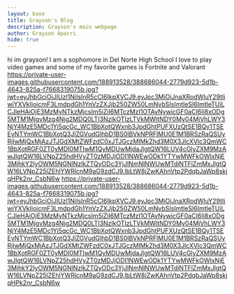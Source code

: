 ```yaml
---
layout: base
title: Grayson's Blog
description: Grayson's main webpage
author: Grayson Aparri
hide: true
---
```


hi im grayson! 
I am a sophomore in Del Norte High School
I love to play video games and some of my favorite games is Fortnite and Valorant
https://private-user-images.githubusercontent.com/188913528/388686044-2779d923-5d1b-4643-825a-f7668319075b.jpg?jwt=eyJhbGciOiJIUzI1NiIsInR5cCI6IkpXVCJ9.eyJpc3MiOiJnaXRodWIuY29tIiwiYXVkIjoicmF3LmdpdGh1YnVzZXJjb250ZW50LmNvbSIsImtleSI6ImtleTUiLCJleHAiOjE3MzMyNTkzMjcsIm5iZiI6MTczMzI1OTAyNywicGF0aCI6Ii8xODg5MTM1MjgvMzg4Njg2MDQ0LTI3NzlkOTIzLTVkMWItNDY0My04MjVhLWY3NjY4MzE5MDc1Yi5qcGc_WC1BbXotQWxnb3JpdGhtPUFXUzQtSE1BQy1TSEEyNTYmWC1BbXotQ3JlZGVudGlhbD1BS0lBVkNPRFlMU0E1M1BRSzRaQSUyRjIwMjQxMjAzJTJGdXMtZWFzdC0xJTJGczMlMkZhd3M0X3JlcXVlc3QmWC1BbXotRGF0ZT0yMDI0MTIwM1QyMDUwMjdaJlgtQW16LUV4cGlyZXM9MzAwJlgtQW16LVNpZ25hdHVyZT0zMDJjODI1NWEwODk1YTYwMWFkOWIxNjE3MjhkY2IyOWM5NGNlNzlkZTQyODc3YjJlNmNlNWUwMTdiNTFlZmMxJlgtQW16LVNpZ25lZEhlYWRlcnM9aG9zdCJ9.lbLtW8iZwKAhnVtp2PdqbJaWp8skjqHPk2nr_CsbN6w https://private-user-images.githubusercontent.com/188913528/388686044-2779d923-5d1b-4643-825a-f7668319075b.jpg?jwt=eyJhbGciOiJIUzI1NiIsInR5cCI6IkpXVCJ9.eyJpc3MiOiJnaXRodWIuY29tIiwiYXVkIjoicmF3LmdpdGh1YnVzZXJjb250ZW50LmNvbSIsImtleSI6ImtleTUiLCJleHAiOjE3MzMyNTkzMjcsIm5iZiI6MTczMzI1OTAyNywicGF0aCI6Ii8xODg5MTM1MjgvMzg4Njg2MDQ0LTI3NzlkOTIzLTVkMWItNDY0My04MjVhLWY3NjY4MzE5MDc1Yi5qcGc_WC1BbXotQWxnb3JpdGhtPUFXUzQtSE1BQy1TSEEyNTYmWC1BbXotQ3JlZGVudGlhbD1BS0lBVkNPRFlMU0E1M1BRSzRaQSUyRjIwMjQxMjAzJTJGdXMtZWFzdC0xJTJGczMlMkZhd3M0X3JlcXVlc3QmWC1BbXotRGF0ZT0yMDI0MTIwM1QyMDUwMjdaJlgtQW16LUV4cGlyZXM9MzAwJlgtQW16LVNpZ25hdHVyZT0zMDJjODI1NWEwODk1YTYwMWFkOWIxNjE3MjhkY2IyOWM5NGNlNzlkZTQyODc3YjJlNmNlNWUwMTdiNTFlZmMxJlgtQW16LVNpZ25lZEhlYWRlcnM9aG9zdCJ9.lbLtW8iZwKAhnVtp2PdqbJaWp8skjqHPk2nr_CsbN6w